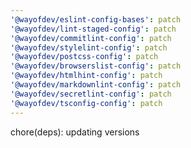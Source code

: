 ```yaml
---
'@wayofdev/eslint-config-bases': patch
'@wayofdev/lint-staged-config': patch
'@wayofdev/commitlint-config': patch
'@wayofdev/stylelint-config': patch
'@wayofdev/postcss-config': patch
'@wayofdev/browserslist-config': patch
'@wayofdev/htmlhint-config': patch
'@wayofdev/markdownlint-config': patch
'@wayofdev/secretlint-config': patch
'@wayofdev/tsconfig-config': patch
---
```


chore(deps): updating versions
